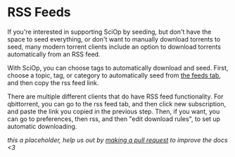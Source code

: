 # RSS Feeds

If you're interested in supporting SciOp by seeding, 
but don't have the space to seed everything, or don't 
want to manually download torrents to seed, many modern 
torrent clients include an option to download torrents 
automatically from an RSS feed. 

With SciOp, you can choose tags to automatically download and seed. 
First, choose a topic, tag, or category to automatically seed from 
[the feeds tab](https://sciop.net/feeds), and then copy the rss feed link. 

There are multiple different clients that do have RSS feed functionality. 
For qbittorrent, you can go to the rss feed tab, and then click new 
subscription, and paste the link you copied in the previous step. Then, 
if you want, you can go to preferences, then rss, and then "edit download 
rules", to set up automatic downloading. 


<div class="big-emphasis" markdown="1">

*this a placeholder, help us out by [making a pull request](/docs/develop/contributing/)
to improve the docs <3*

</div>